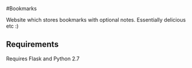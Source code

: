 #Bookmarks

Website which stores bookmarks with optional notes. Essentially delicious etc :)

## Requirements
Requires Flask and Python 2.7